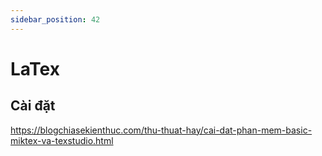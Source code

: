 ```yaml
---
sidebar_position: 42
---
```


# LaTex

## Cài đặt

https://blogchiasekienthuc.com/thu-thuat-hay/cai-dat-phan-mem-basic-miktex-va-texstudio.html   